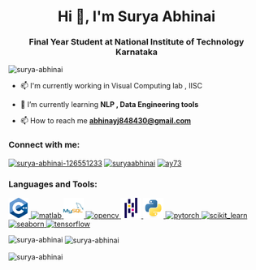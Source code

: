 <h1 align="center">Hi 👋, I'm Surya Abhinai</h1>
<h3 align="center">Final Year Student at National Institute of Technology Karnataka</h3>

<p align="left"> <img src="https://komarev.com/ghpvc/?username=surya-abhinai&label=Profile%20views&color=0e75b6&style=flat" alt="surya-abhinai" /> </p>

- 📫 I'm currently working in Visual Computing lab , IISC  

- 🌱 I’m currently learning **NLP , Data Engineering tools**

- 📫 How to reach me **abhinayj848430@gmail.com**

<h3 align="left">Connect with me:</h3>
<p align="left">
<a href="https://linkedin.com/in/surya-abhinai-126551233" target="blank"><img align="center" src="https://raw.githubusercontent.com/rahuldkjain/github-profile-readme-generator/master/src/images/icons/Social/linked-in-alt.svg" alt="surya-abhinai-126551233" height="30" width="40" /></a>
<a href="https://kaggle.com/suryaabhinai" target="blank"><img align="center" src="https://raw.githubusercontent.com/rahuldkjain/github-profile-readme-generator/master/src/images/icons/Social/kaggle.svg" alt="suryaabhinai" height="30" width="40" /></a>
<a href="https://www.leetcode.com/ay73" target="blank"><img align="center" src="https://raw.githubusercontent.com/rahuldkjain/github-profile-readme-generator/master/src/images/icons/Social/leet-code.svg" alt="ay73" height="30" width="40" /></a>
</p>

<h3 align="left">Languages and Tools:</h3>
<p align="left"> <a href="https://www.w3schools.com/cpp/" target="_blank" rel="noreferrer"> <img src="https://raw.githubusercontent.com/devicons/devicon/master/icons/cplusplus/cplusplus-original.svg" alt="cplusplus" width="40" height="40"/> </a> <a href="https://www.mathworks.com/" target="_blank" rel="noreferrer"> <img src="https://upload.wikimedia.org/wikipedia/commons/2/21/Matlab_Logo.png" alt="matlab" width="40" height="40"/> </a> <a href="https://www.mysql.com/" target="_blank" rel="noreferrer"> <img src="https://raw.githubusercontent.com/devicons/devicon/master/icons/mysql/mysql-original-wordmark.svg" alt="mysql" width="40" height="40"/> </a> <a href="https://opencv.org/" target="_blank" rel="noreferrer"> <img src="https://www.vectorlogo.zone/logos/opencv/opencv-icon.svg" alt="opencv" width="40" height="40"/> </a> <a href="https://pandas.pydata.org/" target="_blank" rel="noreferrer"> <img src="https://raw.githubusercontent.com/devicons/devicon/2ae2a900d2f041da66e950e4d48052658d850630/icons/pandas/pandas-original.svg" alt="pandas" width="40" height="40"/> </a> <a href="https://www.python.org" target="_blank" rel="noreferrer"> <img src="https://raw.githubusercontent.com/devicons/devicon/master/icons/python/python-original.svg" alt="python" width="40" height="40"/> </a> <a href="https://pytorch.org/" target="_blank" rel="noreferrer"> <img src="https://www.vectorlogo.zone/logos/pytorch/pytorch-icon.svg" alt="pytorch" width="40" height="40"/> </a> <a href="https://scikit-learn.org/" target="_blank" rel="noreferrer"> <img src="https://upload.wikimedia.org/wikipedia/commons/0/05/Scikit_learn_logo_small.svg" alt="scikit_learn" width="40" height="40"/> </a> <a href="https://seaborn.pydata.org/" target="_blank" rel="noreferrer"> <img src="https://seaborn.pydata.org/_images/logo-mark-lightbg.svg" alt="seaborn" width="40" height="40"/> </a> <a href="https://www.tensorflow.org" target="_blank" rel="noreferrer"> <img src="https://www.vectorlogo.zone/logos/tensorflow/tensorflow-icon.svg" alt="tensorflow" width="40" height="40"/> </a> </p>

<p><img align="left" src="https://github-readme-stats.vercel.app/api/top-langs?username=surya-abhinai&show_icons=true&locale=en&layout=compact" alt="surya-abhinai" /></p>

<p>&nbsp;<img align="center" src="https://github-readme-stats.vercel.app/api?username=surya-abhinai&show_icons=true&locale=en" alt="surya-abhinai" /></p>

<p><img align="center" src="https://github-readme-streak-stats.herokuapp.com/?user=surya-abhinai&" alt="surya-abhinai" /></p>
